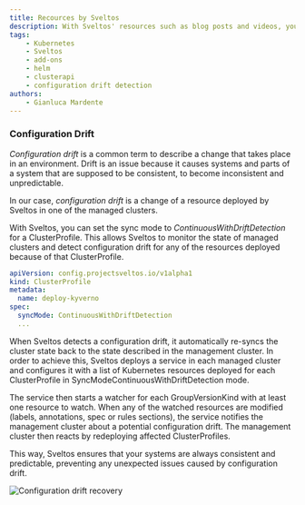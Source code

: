 ```yaml
---
title: Recources by Sveltos
description: With Sveltos' resources such as blog posts and videos, you will discover more about our application that extends the functionality of Cluster API.
tags:
    - Kubernetes
    - Sveltos
    - add-ons
    - helm
    - clusterapi
    - configuration drift detection
authors:
    - Gianluca Mardente
---
```


### Configuration Drift

_Configuration drift_ is a common term to describe a change that takes place in an environment. Drift is an issue because it causes systems and parts of a system that are supposed to be consistent, to become inconsistent and unpredictable.

In our case, _configuration drift_ is a change of a resource deployed by Sveltos in one of the managed clusters.

With Sveltos, you can set the sync mode to *ContinuousWithDriftDetection* for a ClusterProfile. This allows Sveltos to monitor the state of managed clusters and detect configuration drift for any of the resources deployed because of that ClusterProfile.

```yaml
apiVersion: config.projectsveltos.io/v1alpha1
kind: ClusterProfile
metadata:
  name: deploy-kyverno
spec:
  syncMode: ContinuousWithDriftDetection
  ...
```

When Sveltos detects a configuration drift, it automatically re-syncs the cluster state back to the state described in the management cluster. In order to achieve this, Sveltos deploys a service in each managed cluster and configures it with a list of Kubernetes resources deployed for each ClusterProfile in SyncModeContinuousWithDriftDetection mode.

The service then starts a watcher for each GroupVersionKind with at least one resource to watch. When any of the watched resources are modified (labels, annotations, spec or rules sections), the service notifies the management cluster about a potential configuration drift. The management cluster then reacts by redeploying affected ClusterProfiles.

This way, Sveltos ensures that your systems are always consistent and predictable, preventing any unexpected issues caused by configuration drift.

![Configuration drift recovery](assets/reconcile_configuration_drift.gif)
